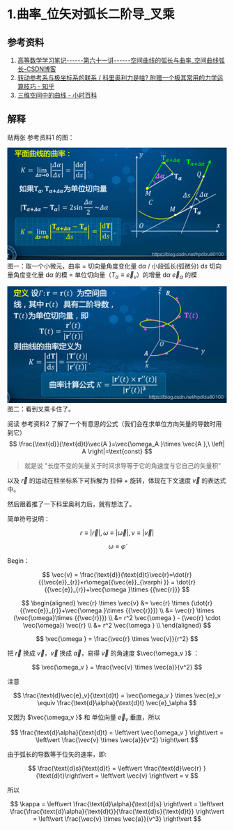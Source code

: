 # 1.曲率_位矢对弧长二阶导_叉乘


## 参考资料
1. [高等数学学习笔记------第六十一讲------空间曲线的弧长与曲率\_空间曲线弧长-CSDN博客](https://blog.csdn.net/hpdlzu80100/article/details/105186250)
2. [转动参考系与极坐标系的联系 / 科里奥利力是啥? 附赠一个极其常用的力学运算技巧 - 知乎](https://zhuanlan.zhihu.com/p/52892796)
3. [三维空间中的曲线 - 小时百科](https://wuli.wiki/online/Curv3D.html)


## 解释

贴两张 参考资料1 的图：

![](figure/曲率_单位切向量.png)
图一：取一个小微元，曲率 = 切向量角度变化量 $\text{d}\alpha$ / 小段弧长(弧微分) $\text{d}s$
切向量角度变化量 $\text{d}\alpha$ 的模 = 单位切向量（$T_\alpha \equiv \vec{e}_v$）的增量 $\text{d}\alpha ~ \vec{e}_\alpha$ 的模

![](figure/曲率叉乘.png)
图二：看到叉乘卡住了。

阅读 参考资料2 了解了一个有意思的公式（我们会在求单位方向矢量的导数时用到它）
$$
\frac{\text{d}}{\text{d}t}\vec{A }=\vec{\omega_A }\times \vec{A },\ \left| A  \right|=\text{const}
$$
> 就是说 "长度不变的矢量关于时间求导等于它的角速度与它自己的矢量积"

以及 $\vec{r}$ 的运动在柱坐标系下可拆解为 拉伸 + 旋转，体现在下文速度 $\vec{v}$ 的表达式中。

然后跟着推了一下科里奥利力后，就有想法了。



简单符号说明：

$$
 r \equiv \left\vert \vec{r} \right\vert , \omega \equiv \left\vert \vec{\omega} \right\vert , v \equiv \left\vert \vec{v} \right\vert
$$

$$
\omega \equiv \dot{\varphi }
$$

Begin：

$$
\vec{v} = \frac{\text{d}}{\text{d}t}\vec{r}=\dot{r}{{\vec{e}}_{r}}+r\omega{{\vec{e}}_{\varphi }} = \dot{r}{{\vec{e}}_{r}}+\vec{\omega }\times {{\vec{r}}}
$$

$$
\begin{aligned}
\vec{r} \times \vec{v} &= \vec{r} \times (\dot{r}{{\vec{e}}_{r}}+\vec{\omega }\times {{\vec{r}}}) \\
&= \vec{r} \times (\vec{\omega}\times {{\vec{r}}}) \\
&= r^2 \vec{\omega } - (\vec{r} \cdot \vec{\omega}) \vec{r} \\
&= r^2 \vec{\omega } \\
\end{aligned}
$$

$$
\vec{\omega } = \frac{\vec{r} \times \vec{v}}{r^2}
$$

把 $\vec{r}$ 换成 $\vec{v}$，$\vec{v}$ 换成 $\vec{a}$，易得 $\vec{v}$ 的角速度 $\vec{\omega_v }$ ：


$$
\vec{\omega_v } = \frac{\vec{v} \times \vec{a}}{v^2}
$$

注意

$$
\frac{\text{d}\vec{e}_v}{\text{d}t} = \vec{\omega_v } \times \vec{e}_v \equiv \frac{\text{d}\alpha}{\text{d}t} \vec{e}_\alpha
$$

又因为 $\vec{\omega_v }$ 和 单位向量 $\vec{e}_v$ 垂直，所以

$$
\frac{\text{d}\alpha}{\text{d}t} = \left\vert \vec{\omega_v } \right\vert = \left\vert \frac{\vec{v} \times \vec{a}}{v^2} \right\vert 
$$


由于弧长的导数等于位矢的速率，即:

$$
\frac{\text{d}s}{\text{d}t} = \left\vert \frac{\text{d}\vec{r}  }{\text{d}t}\right\vert  = \left\vert \vec{v} \right\vert = v
$$

所以

$$
\kappa = \left\vert \frac{\text{d}\alpha}{\text{d}s} \right\vert = \left\vert \frac{\frac{\text{d}\alpha}{\text{d}t}}{\frac{\text{d}s}{\text{d}t}} \right\vert = \left\vert \frac{\vec{v} \times \vec{a}}{v^3} \right\vert 
$$